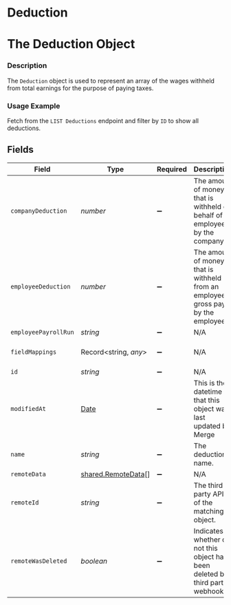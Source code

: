 # Deduction

# The Deduction Object
### Description
The `Deduction` object is used to represent an array of the wages withheld from total earnings for the purpose of paying taxes.

### Usage Example
Fetch from the `LIST Deductions` endpoint and filter by `ID` to show all deductions.


## Fields

| Field                                                                                                                         | Type                                                                                                                          | Required                                                                                                                      | Description                                                                                                                   | Example                                                                                                                       |
| ----------------------------------------------------------------------------------------------------------------------------- | ----------------------------------------------------------------------------------------------------------------------------- | ----------------------------------------------------------------------------------------------------------------------------- | ----------------------------------------------------------------------------------------------------------------------------- | ----------------------------------------------------------------------------------------------------------------------------- |
| `companyDeduction`                                                                                                            | *number*                                                                                                                      | :heavy_minus_sign:                                                                                                            | The amount of money that is withheld on behalf of an employee by the company.                                                 | 78.78                                                                                                                         |
| `employeeDeduction`                                                                                                           | *number*                                                                                                                      | :heavy_minus_sign:                                                                                                            | The amount of money that is withheld from an employee's gross pay by the employee.                                            | 34.54                                                                                                                         |
| `employeePayrollRun`                                                                                                          | *string*                                                                                                                      | :heavy_minus_sign:                                                                                                            | N/A                                                                                                                           | 35347df1-95e7-46e2-93cc-66f1191edca5                                                                                          |
| `fieldMappings`                                                                                                               | Record<string, *any*>                                                                                                         | :heavy_minus_sign:                                                                                                            | N/A                                                                                                                           | {"organization_defined_targets":{"custom_key":"custom_value"},"linked_account_defined_targets":{"custom_key":"custom_value"}} |
| `id`                                                                                                                          | *string*                                                                                                                      | :heavy_minus_sign:                                                                                                            | N/A                                                                                                                           | 5fd439fc-1b64-4755-b275-64918936c365                                                                                          |
| `modifiedAt`                                                                                                                  | [Date](https://developer.mozilla.org/en-US/docs/Web/JavaScript/Reference/Global_Objects/Date)                                 | :heavy_minus_sign:                                                                                                            | This is the datetime that this object was last updated by Merge                                                               | 2021-10-16T00:00:00Z                                                                                                          |
| `name`                                                                                                                        | *string*                                                                                                                      | :heavy_minus_sign:                                                                                                            | The deduction's name.                                                                                                         | Social Security                                                                                                               |
| `remoteData`                                                                                                                  | [shared.RemoteData](../../../sdk/models/shared/remotedata.md)[]                                                               | :heavy_minus_sign:                                                                                                            | N/A                                                                                                                           | [{"data":["Varies by platform"],"path":"/payroll-deduction"}]                                                                 |
| `remoteId`                                                                                                                    | *string*                                                                                                                      | :heavy_minus_sign:                                                                                                            | The third-party API ID of the matching object.                                                                                | 93478612                                                                                                                      |
| `remoteWasDeleted`                                                                                                            | *boolean*                                                                                                                     | :heavy_minus_sign:                                                                                                            | Indicates whether or not this object has been deleted by third party webhooks.                                                |                                                                                                                               |